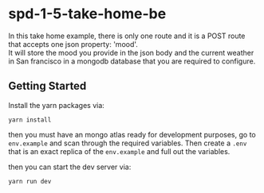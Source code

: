 # spd-1-5-take-home-be
In this take home example, there is only one route and it is a POST route that accepts one json property: 'mood'.<br>
It will store the mood you provide in the json body and the current weather in San francisco in a mongodb database that you are required to configure.


## Getting Started

Install the yarn packages via:
```
yarn install
``` 

then you must have an mongo atlas ready for development purposes, go to `env.example` and scan through the required variables. Then create a `.env` that is an exact replica of the `env.example` and full out the variables.

then you can start the dev server via:
```
yarn run dev
```
